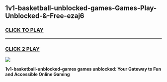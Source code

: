 
## 1v1-basketball-unblocked-games-Games-Play-Unblocked-&-Free-ezaj6
<h3>
<a href="https://premium76.site?title=1v1-basketball-unblocked-games&ref=24A">CLICK TO PLAY</a></h3>
<hr>

<h3>
<a href="https://premium76.site?title=1v1-basketball-unblocked-games&ref=24A">CLICK 2 PLAY</a>
  
</h3>

<a href="https://premium76.site?title=1v1-basketball-unblocked-games&ref=24A"><img src="https://clearcache.store/games.png"></a>


**1v1-basketball-unblocked-games games unblocked: Your Gateway to Fun and Accessible Online Gaming**
